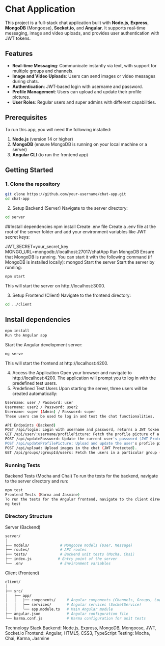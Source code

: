 # Chat Application

This project is a full-stack chat application built with **Node.js**, **Express**, **MongoDB** (Mongoose), **Socket.io**, and **Angular**. It supports real-time messaging, image and video uploads, and provides user authentication with JWT tokens.

## Features
- **Real-time Messaging**: Communicate instantly via text, with support for multiple groups and channels.
- **Image and Video Uploads**: Users can send images or video messages during chats.
- **Authentication**: JWT-based login with username and password.
- **Profile Management**: Users can upload and update their profile pictures.
- **User Roles**: Regular users and super admins with different capabilities.

## Prerequisites

To run this app, you will need the following installed:

1. **Node.js** (version 14 or higher)
2. **MongoDB** (ensure MongoDB is running on your local machine or a server)
3. **Angular CLI** (to run the frontend app)

## Getting Started

### 1. Clone the repository
```bash
git clone https://github.com/your-username/chat-app.git
cd chat-app
```
2. Setup Backend (Server)
Navigate to the server directory:
```bash
cd server
```
##Install dependencies
npm install
Create .env file
Create a .env file at the root of the server folder and add your environment variables like JWT secret keys:

JWT_SECRET=your_secret_key
MONGO_URL=mongodb://localhost:27017/chatApp
Run MongoDB
Ensure that MongoDB is running. You can start it with the following command (if MongoDB is installed locally):
mongod
Start the server
Start the server by running:
```bash
npm start
````
This will start the server on http://localhost:3000.

3. Setup Frontend (Client)
Navigate to the frontend directory:
```bash
cd ../client
```
## Install dependencies
```bash
npm install
Run the Angular app
```
Start the Angular development server:
```bash
ng serve
```
This will start the frontend at http://localhost:4200.

4. Access the Application
Open your browser and navigate to http://localhost:4200.
The application will prompt you to log in with the predefined test users.
5. Predefined Test Users
Upon starting the server, three users will be created automatically:
```bash
Username: user / Password: user
Username: user2 / Password: user2
Username: super (Admin) / Password: super
These users can be used to log in and test the chat functionalities.

API Endpoints (Backend)
POST /api/login: Login with username and password, returns a JWT token.
GET /api/user/:username/profilePicture: Fetch the profile picture of a specific user (JWT Protected).
POST /api/updatePassword: Update the current user's password (JWT Protected).
POST /api/updateProfilePicture: Upload and update the user's profile picture (JWT Protected).
POST /api/upload: Upload images in the chat (JWT Protected).
GET /api/groups/:groupId/users: Fetch the users in a particular group (JWT Protected).
```
### Running Tests
Backend Tests (Mocha and Chai)
To run the tests for the backend, navigate to the server directory and run:
```bash
npm test
Frontend Tests (Karma and Jasmine)
To run the tests for the Angular frontend, navigate to the client directory and run:
ng test
```

### Directory Structure

Server (Backend)
```bash
server/
│
├── models/              # Mongoose models (User, Message)
├── routes/              # API routes
├── tests/               # Backend unit tests (Mocha, Chai)
├── index.js            # Entry point of the server
└── .env                 # Environment variables
```

Client (Frontend)
```bash
client/
│
├── src/
│   ├── app/
│   │   ├── components/     # Angular components (Channels, Groups, Login, Profile)
│   │   ├── services/       # Angular services (SocketService)
│   │   └── app.module.ts   # Main Angular module
├── angular.json            # Angular configuration file
└── karma.conf.js           # Karma configuration for unit tests
```
Technology Stack
Backend: Node.js, Express, MongoDB, Mongoose, JWT, Socket.io
Frontend: Angular, HTML5, CSS3, TypeScript
Testing: Mocha, Chai, Karma, Jasmine
